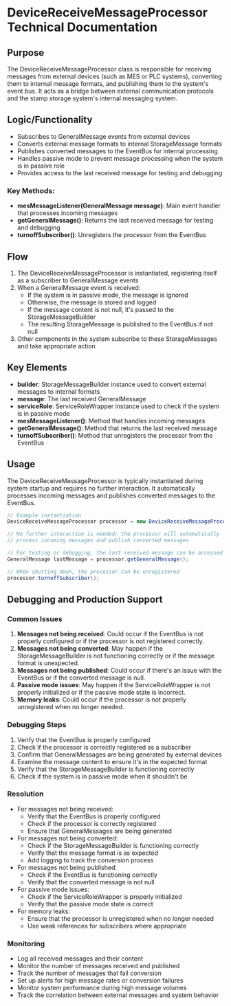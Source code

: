 # DeviceReceiveMessageProcessor Technical Documentation

## Purpose
The DeviceReceiveMessageProcessor class is responsible for receiving messages from external devices (such as MES or PLC systems), converting them to internal message formats, and publishing them to the system's event bus. It acts as a bridge between external communication protocols and the stamp storage system's internal messaging system.

## Logic/Functionality
- Subscribes to GeneralMessage events from external devices
- Converts external message formats to internal StorageMessage formats
- Publishes converted messages to the EventBus for internal processing
- Handles passive mode to prevent message processing when the system is in passive role
- Provides access to the last received message for testing and debugging

### Key Methods:
- **mesMessageListener(GeneralMessage message)**: Main event handler that processes incoming messages
- **getGeneralMessage()**: Returns the last received message for testing and debugging
- **turnoffSubscriber()**: Unregisters the processor from the EventBus

## Flow
1. The DeviceReceiveMessageProcessor is instantiated, registering itself as a subscriber to GeneralMessage events
2. When a GeneralMessage event is received:
   - If the system is in passive mode, the message is ignored
   - Otherwise, the message is stored and logged
   - If the message content is not null, it's passed to the StorageMessageBuilder
   - The resulting StorageMessage is published to the EventBus if not null
3. Other components in the system subscribe to these StorageMessages and take appropriate action

## Key Elements
- **builder**: StorageMessageBuilder instance used to convert external messages to internal formats
- **message**: The last received GeneralMessage
- **serviceRole**: ServiceRoleWrapper instance used to check if the system is in passive mode
- **mesMessageListener()**: Method that handles incoming messages
- **getGeneralMessage()**: Method that returns the last received message
- **turnoffSubscriber()**: Method that unregisters the processor from the EventBus

## Usage
The DeviceReceiveMessageProcessor is typically instantiated during system startup and requires no further interaction. It automatically processes incoming messages and publishes converted messages to the EventBus.

```java
// Example instantiation
DeviceReceiveMessageProcessor processor = new DeviceReceiveMessageProcessor();

// No further interaction is needed; the processor will automatically
// process incoming messages and publish converted messages

// For testing or debugging, the last received message can be accessed
GeneralMessage lastMessage = processor.getGeneralMessage();

// When shutting down, the processor can be unregistered
processor.turnoffSubscriber();
```

## Debugging and Production Support

### Common Issues
1. **Messages not being received**: Could occur if the EventBus is not properly configured or if the processor is not registered correctly.
2. **Messages not being converted**: May happen if the StorageMessageBuilder is not functioning correctly or if the message format is unexpected.
3. **Messages not being published**: Could occur if there's an issue with the EventBus or if the converted message is null.
4. **Passive mode issues**: May happen if the ServiceRoleWrapper is not properly initialized or if the passive mode state is incorrect.
5. **Memory leaks**: Could occur if the processor is not properly unregistered when no longer needed.

### Debugging Steps
1. Verify that the EventBus is properly configured
2. Check if the processor is correctly registered as a subscriber
3. Confirm that GeneralMessages are being generated by external devices
4. Examine the message content to ensure it's in the expected format
5. Verify that the StorageMessageBuilder is functioning correctly
6. Check if the system is in passive mode when it shouldn't be

### Resolution
- For messages not being received:
  - Verify that the EventBus is properly configured
  - Check if the processor is correctly registered
  - Ensure that GeneralMessages are being generated
- For messages not being converted:
  - Check if the StorageMessageBuilder is functioning correctly
  - Verify that the message format is as expected
  - Add logging to track the conversion process
- For messages not being published:
  - Check if the EventBus is functioning correctly
  - Verify that the converted message is not null
- For passive mode issues:
  - Check if the ServiceRoleWrapper is properly initialized
  - Verify that the passive mode state is correct
- For memory leaks:
  - Ensure that the processor is unregistered when no longer needed
  - Use weak references for subscribers where appropriate

### Monitoring
- Log all received messages and their content
- Monitor the number of messages received and published
- Track the number of messages that fail conversion
- Set up alerts for high message rates or conversion failures
- Monitor system performance during high message volumes
- Track the correlation between external messages and system behavior